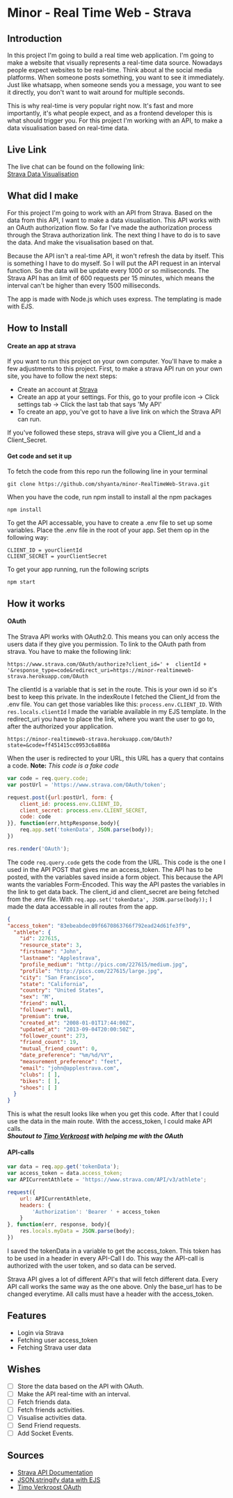 # Minor - Real Time Web - Strava

## Introduction
In this project I'm going to build a real time web application. I'm going to make a
website that visually represents a real-time data source. Nowadays people expect websites
to be real-time. Think about al the social media platforms. When someone posts something, you want
to see it immediately. Just like whatsapp, when someone sends you a message, you want to see it
directly, you don't want to wait around for multiple seconds.

This is why real-time is very popular right now. It's fast and more importantly, it's what people
expect, and as a frontend developer this is what should trigger you.
For this project I'm working with an API, to make a data visualisation based on real-time data.

## Live Link
The live chat can be found on the following link: <br/>
[Strava Data Visualisation](https://minor-realtimeweb-strava.herokuapp.com/)

## What did I make
For this project I'm going to work with an API from Strava. Based on the data from this API,
I want to make a data visualisation. This API works with an OAuth authorization flow.
So far I've made the authorization process through the Strava authorization link. The next thing I
have to do is to save the data. And make the visualisation based on that.

Because the API isn't a real-time API, it won't refresh the data by itself. This is something
I have to do myself. So I will put the API request in an interval function. So the data will be update
every 1000 or so miliseconds. The Strava API has an limit of 600 requests per 15 minutes, which means
the interval can't be higher than every 1500 milliseconds.

The app is made with Node.js which uses express. The templating is made with EJS.

## How to Install

#### Create an app at strava
If you want to run this project on your own computer. You'll have to make a few adjustments to this
project. First, to make a strava API run on your own site, you have to follow the next steps:
-	Create an account at [Strava](https://www.strava.com/)
-	Create an app at your settings. For this, go to your profile icon -> Click settings tab -> Click
the last tab that says 'My API'
-	To create an app, you've got to have a live link on which the Strava API can run.

If you've followed these steps, strava will give you a Client_Id and a Client_Secret.

#### Get code and set it up
To fetch the code from this repo run the following line in your terminal
```
git clone https://github.com/shyanta/minor-RealTimeWeb-Strava.git
```

When you have the code, run npm install to install al the npm packages
```
npm install
```

To get the API accessable, you have to create a .env file to set up some variables.
Place the .env file in the root of your app.
Set them op in the following way:
```
CLIENT_ID = yourClientId
CLIENT_SECRET = yourClientSecret
```

To get your app running, run the following scripts
```
npm start
```

## How it works
#### OAuth
The Strava API works with OAuth2.0. This means you can only access the users data if they give you
permission. To link to the OAuth path from strava. You have to make the following link:
```
https://www.strava.com/OAuth/authorize?client_id=' +  clientId + '&response_type=code&redirect_uri=https://minor-realtimeweb-strava.herokuapp.com/OAuth
```
The clientId is a variable that is set in the route. This is your own id so it's best to keep this private. In the indexRoute I fetched the Client_Id from the .env file.
You can get those variables like this: `process.env.CLIENT_ID`. With `res.locals.clientId` I made the
variable available in my EJS template. In the redirect_uri you have to place the link, where you want
the user to go to, after the authorized your application.
```
https://minor-realtimeweb-strava.herokuapp.com/OAuth?state=&code=ff451415cc0953c6a886a
```
When the user is redirected to your URL, this URL has a query that contains a code.
**Note:** *This code is a fake code*
``` javascript
var code = req.query.code;
var postUrl = 'https://www.strava.com/OAuth/token';

request.post({url:postUrl, form: {
	client_id: process.env.CLIENT_ID,
	client_secret: process.env.CLIENT_SECRET,
	code: code
}}, function(err,httpResponse,body){
	req.app.set('tokenData', JSON.parse(body));
})

res.render('OAuth');
```
The code `req.query.code` gets the code from the URL. This code is the one I used in the API POST that gives me an access_token.
The API has to be posted, with the variables saved inside a form object. This because the API wants the variables Form-Encoded. This way the API pastes the variables in the link to get data back.
The client_id and client_secret are being fetched from the .env file.
With `req.app.set('tokenData', JSON.parse(body));` I made the data accessable in all routes from the app.

``` JSON
{
"access_token": "83ebeabdec09f6670863766f792ead24d61fe3f9",
  "athlete": {
    "id": 227615,
    "resource_state": 3,
    "firstname": "John",
    "lastname": "Applestrava",
    "profile_medium": "http://pics.com/227615/medium.jpg",
    "profile": "http://pics.com/227615/large.jpg",
    "city": "San Francisco",
    "state": "California",
    "country": "United States",
    "sex": "M",
    "friend": null,
    "follower": null,
    "premium": true,
    "created_at": "2008-01-01T17:44:00Z",
    "updated_at": "2013-09-04T20:00:50Z",
    "follower_count": 273,
    "friend_count": 19,
    "mutual_friend_count": 0,
    "date_preference": "%m/%d/%Y",
    "measurement_preference": "feet",
    "email": "john@applestrava.com",
    "clubs": [ ],
    "bikes": [ ],
    "shoes": [ ]
  }
}
```
This is what the result looks like when you get this code.
After that I could use the data in the main route. With the access_token, I could make API calls.<br/>
***Shoutout to 	[Timo Verkroost](https://github.com/TimoVerkroost) with helping me with the OAuth***
#### API-calls

``` javascript
var data = req.app.get('tokenData');
var access_token = data.access_token;
var APICurrentAthlete = 'https://www.strava.com/API/v3/athlete';

request({
	url: APICurrentAthlete,
	headers: {
		'Authorization': 'Bearer ' + access_token
	}
}, function(err, response, body){
	res.locals.myData = JSON.parse(body);
})
```
I saved the tokenData in a variable to get the access_token. This token has to be used in a header in
every API-Call I do. This way the API-call is authorized with the user token, and so data can be served.

Strava API gives a lot of different API's that will fetch different data. Every API call works the same
way as the one above. Only the base_url has to be changed everytime. All calls must have a header with
the access_token.

## Features
-	Login via Strava
-	Fetching user access_token
-	Fetching Strava user data

## Wishes
-	[ ]	Store the data based on the API with OAuth.
-	[ ]	Make the API real-time with an interval.
-	[ ]	Fetch friends data.
-	[ ] Fetch friends activities.
-	[ ] Visualise activities data.
-	[ ] Send Friend requests.
-	[ ] Add Socket Events.

## Sources
-	[Strava API Documentation](http://strava.github.io/API/)
-	[JSON.stringify data with EJS](http://stackoverflow.com/questions/13788314/express-and-ejs-to-render-a-json)
-	[Timo Verkroost OAuth](https://github.com/TimoVerkroost)
